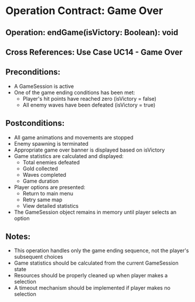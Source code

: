 # Operation Contract: Game Over

## Operation: endGame(isVictory: Boolean): void

## Cross References: Use Case UC14 - Game Over

## Preconditions:
- A GameSession is active
- One of the game ending conditions has been met:
  - Player's hit points have reached zero (isVictory = false)
  - All enemy waves have been defeated (isVictory = true)

## Postconditions:
- All game animations and movements are stopped
- Enemy spawning is terminated
- Appropriate game over banner is displayed based on isVictory
- Game statistics are calculated and displayed:
  - Total enemies defeated
  - Gold collected
  - Waves completed
  - Game duration
- Player options are presented:
  - Return to main menu
  - Retry same map
  - View detailed statistics
- The GameSession object remains in memory until player selects an option

## Notes:
- This operation handles only the game ending sequence, not the player's subsequent choices
- Game statistics should be calculated from the current GameSession state
- Resources should be properly cleaned up when player makes a selection
- A timeout mechanism should be implemented if player makes no selection 